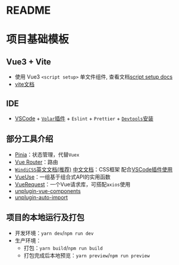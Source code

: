 # README

# 项目基础模板

## Vue3 + Vite 

- 使用 Vue3 `<script setup>` 单文件组件, 查看文档[script setup docs](https://staging-cn.vuejs.org/api/sfc-script-setup.html#sfc-script-setup)
- [vite文档](https://vitejs.cn)

## IDE

- [VSCode](https://code.visualstudio.com/) + [`Volar`插件](https://marketplace.visualstudio.com/items?itemName=johnsoncodehk.volar) + `Eslint` + `Prettier` + [`Devtools`安装](https://devtools.vuejs.org/)

## 部分工具介绍

- [Pinia](https://pinia.vuejs.org/)：状态管理，代替`Vuex`
- [Vue Router](https://router.vuejs.org/zh/index.html)：路由
- [`WindiCSS`英文文档(推荐)](https://windicss.org/) [中文文档](https://cn.windicss.org/)：CSS框架 配合[VSCode插件使用](https://marketplace.visualstudio.com/items?itemName=voorjaar.windicss-intellisense)
- [VueUse](https://vueuse.org/)：一组基于组合式API的实用函数
- [VueRequest](https://www.attojs.com/)：一个Vue请求库，可搭配`axios`使用
- [unplugin-vue-components](https://github.com/antfu/unplugin-vue-components)
- [unplugin-auto-import](https://github.com/antfu/unplugin-auto-import)

## 项目的本地运行及打包

- 开发环境：`yarn dev`/`npm run dev`
- 生产环境：
  - 打包：`yarn build`/`npm run build`
  - 打包完成后本地预览：`yarn preview`/`npm run preview`



